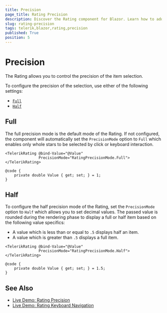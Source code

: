 ```yaml
---
title: Precision
page_title: Rating Precision
description: Discover the Rating component for Blazor. Learn how to add the component to your app and explore its configuration options, such as selection, precision, templates and label.
slug: rating-precision
tags: telerik,blazor,rating,precision
published: True
position: 5
---
```


# Precision

The Rating allows you to control the precision of the item selection.

To configure the precision of the selection, use either of the following settings:

* [`Full`](#full)
* [`Half`](#half)

## Full

The full precision mode is the default mode of the Rating. If not configured, the component will automatically set the `PrecisionMode` option to `Full` which enables only whole stars to be selected by click or keyboard interaction.

````CSHTML
<TelerikRating @bind-Value="@Value"
               PrecisionMode="RatingPrecisionMode.Full">
</TelerikRating>

@code {
    private double Value { get; set; } = 1;
}
````

## Half

To configure the half precision mode of the Rating, set the `PrecisionMode` option to `Half` which allows you to set decimal values. The passed value is rounded during the rendering phase to display a full or half item based on the following value specifics:

* A value which is less than or equal to `.5` displays half an item.
* A value which is greater than `.5` displays a full item.

````CSHTML
<TelerikRating @bind-Value="@Value"
               PrecisionMode="RatingPrecisionMode.Half">
</TelerikRating>

@code {
    private double Value { get; set; } = 1.5;
}
````

## See Also

* [Live Demo: Rating Precision](https://demos.telerik.com/blazor-ui/rating/precision)
* [Live Demo: Rating Keyboard Navigation](https://demos.telerik.com/blazor-ui/rating/keyboard-navigation)